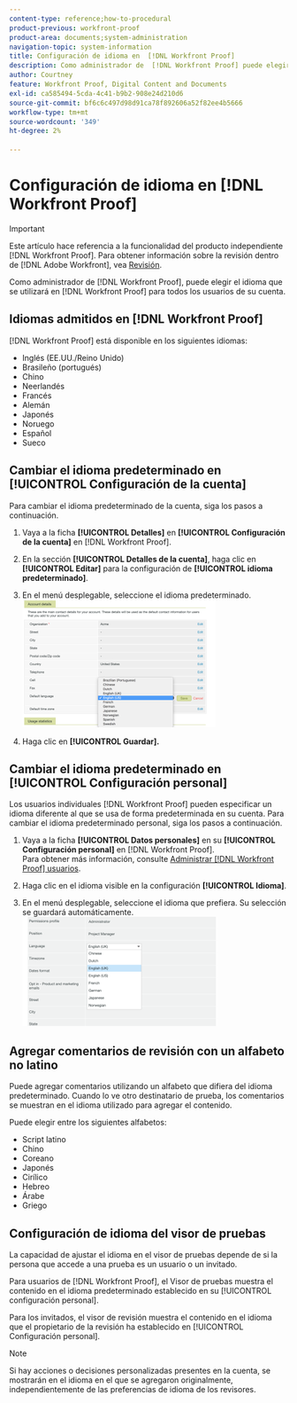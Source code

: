 ```yaml
---
content-type: reference;how-to-procedural
product-previous: workfront-proof
product-area: documents;system-administration
navigation-topic: system-information
title: Configuración de idioma en  [!DNL Workfront Proof]
description: Como administrador de  [!DNL Workfront Proof] puede elegir el idioma que se usará en [!DNL Workfront Proof] para todos los usuarios de su cuenta.
author: Courtney
feature: Workfront Proof, Digital Content and Documents
exl-id: ca585494-5cda-4c41-b9b2-908e24d210d6
source-git-commit: bf6c6c497d98d91ca78f892606a52f82ee4b5666
workflow-type: tm+mt
source-wordcount: '349'
ht-degree: 2%

---
```


# Configuración de idioma en [!DNL Workfront Proof]

>[!IMPORTANT]
>
>Este artículo hace referencia a la funcionalidad del producto independiente [!DNL Workfront Proof]. Para obtener información sobre la revisión dentro de [!DNL Adobe Workfront], vea [Revisión](../../../review-and-approve-work/proofing/proofing.md).

Como administrador de [!DNL Workfront Proof], puede elegir el idioma que se utilizará en [!DNL Workfront Proof] para todos los usuarios de su cuenta.

## Idiomas admitidos en [!DNL Workfront Proof]

[!DNL Workfront Proof] está disponible en los siguientes idiomas:

* Inglés (EE.UU./Reino Unido)
* Brasileño (portugués)
* Chino
* Neerlandés
* Francés
* Alemán
* Japonés
* Noruego
* Español
* Sueco

## Cambiar el idioma predeterminado en [!UICONTROL Configuración de la cuenta]

Para cambiar el idioma predeterminado de la cuenta, siga los pasos a continuación.

1. Vaya a la ficha **[!UICONTROL Detalles]** en **[!UICONTROL Configuración de la cuenta]** en [!DNL Workfront Proof].

1. En la sección **[!UICONTROL Detalles de la cuenta]**, haga clic en **[!UICONTROL Editar]** para la configuración de **[!UICONTROL idioma predeterminado]**.

1. En el menú desplegable, seleccione el idioma predeterminado.\
   ![account_language_setting.png](assets/account-language-setting-350x230.png)

1. Haga clic en **[!UICONTROL Guardar].**

## Cambiar el idioma predeterminado en [!UICONTROL Configuración personal]

Los usuarios individuales [!DNL Workfront Proof] pueden especificar un idioma diferente al que se usa de forma predeterminada en su cuenta. Para cambiar el idioma predeterminado personal, siga los pasos a continuación.

1. Vaya a la ficha **[!UICONTROL Datos personales]** en su **[!UICONTROL Configuración personal]** en [!DNL Workfront Proof].\
   Para obtener más información, consulte [Administrar [!DNL Workfront Proof] usuarios](../../../workfront-proof/wp-acct-admin/account-settings/manage-wp-users.md).

1. Haga clic en el idioma visible en la configuración **[!UICONTROL Idioma]**.
1. En el menú desplegable, seleccione el idioma que prefiera. Su selección se guardará automáticamente.\
   ![configuración_idioma_personal.png](assets/personal-language-setting-350x197.png)

## Agregar comentarios de revisión con un alfabeto no latino

Puede agregar comentarios utilizando un alfabeto que difiera del idioma predeterminado. Cuando lo ve otro destinatario de prueba, los comentarios se muestran en el idioma utilizado para agregar el contenido.

Puede elegir entre los siguientes alfabetos:

* Script latino
* Chino
* Coreano
* Japonés
* Cirílico
* Hebreo
* Árabe
* Griego

## Configuración de idioma del visor de pruebas

La capacidad de ajustar el idioma en el visor de pruebas depende de si la persona que accede a una prueba es un usuario o un invitado.

Para usuarios de [!DNL Workfront Proof], el Visor de pruebas muestra el contenido en el idioma predeterminado establecido en su [!UICONTROL configuración personal].

Para los invitados, el visor de revisión muestra el contenido en el idioma que el propietario de la revisión ha establecido en [!UICONTROL Configuración personal].

>[!NOTE]
>
>Si hay acciones o decisiones personalizadas presentes en la cuenta, se mostrarán en el idioma en el que se agregaron originalmente, independientemente de las preferencias de idioma de los revisores.

